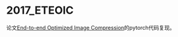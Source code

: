 # 2017_ETEOIC

论文[End-to-end Optimized Image Compression](https://arxiv.org/abs/1611.01704)的pytorch代码复现。
